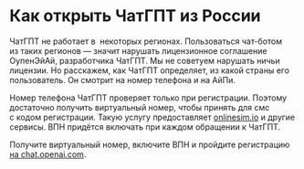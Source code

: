 # Как открыть ЧатГПТ из&nbsp;России

ЧатГПТ не&nbsp;работает в&nbsp; некоторых регионах. Пользоваться чат-ботом из&nbsp;таких регионов&nbsp;&mdash; значит нарушать лицензионное соглашение ОупенЭйАй, разработчика ЧатГПТ. Мы&nbsp;не&nbsp;советуем нарушать ничьи лицензии. Но&nbsp;расскажем, как ЧатГПТ определяет, из&nbsp;какой страны его пользователь.
Он смотрит на номер телефона и на АйПи.    

Номер телефона ЧатГПТ проверяет только при регистрации. Поэтому достаточно получить виртуальный номер, чтобы принять для смс с&nbsp;кодом регистрации. Такую услугу предоставляет [onlinesim.io](https://onlinesim.io/) и&nbsp;другие сервисы. ВПН придётся включать при каждом обращении к&nbsp;ЧатГПТ.

Получите виртуальный номер, включите ВПН и&nbsp;пройдите регистрацию [на&nbsp;chat.openai.com](https://chat.openai.com/).
